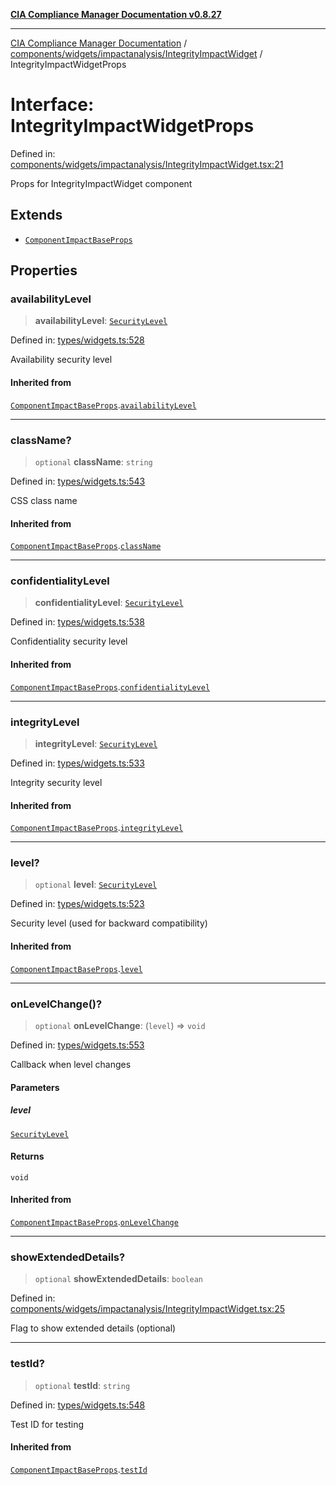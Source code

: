 [**CIA Compliance Manager Documentation v0.8.27**](../../../../../README.md)

***

[CIA Compliance Manager Documentation](../../../../../modules.md) / [components/widgets/impactanalysis/IntegrityImpactWidget](../README.md) / IntegrityImpactWidgetProps

# Interface: IntegrityImpactWidgetProps

Defined in: [components/widgets/impactanalysis/IntegrityImpactWidget.tsx:21](https://github.com/Hack23/cia-compliance-manager/blob/26bb73ca86d23be8656cdd29d12202323a449310/src/components/widgets/impactanalysis/IntegrityImpactWidget.tsx#L21)

Props for IntegrityImpactWidget component

## Extends

- [`ComponentImpactBaseProps`](../../../../../types/widgets/interfaces/ComponentImpactBaseProps.md)

## Properties

### availabilityLevel

> **availabilityLevel**: [`SecurityLevel`](../../../../../types/cia/type-aliases/SecurityLevel.md)

Defined in: [types/widgets.ts:528](https://github.com/Hack23/cia-compliance-manager/blob/26bb73ca86d23be8656cdd29d12202323a449310/src/types/widgets.ts#L528)

Availability security level

#### Inherited from

[`ComponentImpactBaseProps`](../../../../../types/widgets/interfaces/ComponentImpactBaseProps.md).[`availabilityLevel`](../../../../../types/widgets/interfaces/ComponentImpactBaseProps.md#availabilitylevel)

***

### className?

> `optional` **className**: `string`

Defined in: [types/widgets.ts:543](https://github.com/Hack23/cia-compliance-manager/blob/26bb73ca86d23be8656cdd29d12202323a449310/src/types/widgets.ts#L543)

CSS class name

#### Inherited from

[`ComponentImpactBaseProps`](../../../../../types/widgets/interfaces/ComponentImpactBaseProps.md).[`className`](../../../../../types/widgets/interfaces/ComponentImpactBaseProps.md#classname)

***

### confidentialityLevel

> **confidentialityLevel**: [`SecurityLevel`](../../../../../types/cia/type-aliases/SecurityLevel.md)

Defined in: [types/widgets.ts:538](https://github.com/Hack23/cia-compliance-manager/blob/26bb73ca86d23be8656cdd29d12202323a449310/src/types/widgets.ts#L538)

Confidentiality security level

#### Inherited from

[`ComponentImpactBaseProps`](../../../../../types/widgets/interfaces/ComponentImpactBaseProps.md).[`confidentialityLevel`](../../../../../types/widgets/interfaces/ComponentImpactBaseProps.md#confidentialitylevel)

***

### integrityLevel

> **integrityLevel**: [`SecurityLevel`](../../../../../types/cia/type-aliases/SecurityLevel.md)

Defined in: [types/widgets.ts:533](https://github.com/Hack23/cia-compliance-manager/blob/26bb73ca86d23be8656cdd29d12202323a449310/src/types/widgets.ts#L533)

Integrity security level

#### Inherited from

[`ComponentImpactBaseProps`](../../../../../types/widgets/interfaces/ComponentImpactBaseProps.md).[`integrityLevel`](../../../../../types/widgets/interfaces/ComponentImpactBaseProps.md#integritylevel)

***

### level?

> `optional` **level**: [`SecurityLevel`](../../../../../types/cia/type-aliases/SecurityLevel.md)

Defined in: [types/widgets.ts:523](https://github.com/Hack23/cia-compliance-manager/blob/26bb73ca86d23be8656cdd29d12202323a449310/src/types/widgets.ts#L523)

Security level (used for backward compatibility)

#### Inherited from

[`ComponentImpactBaseProps`](../../../../../types/widgets/interfaces/ComponentImpactBaseProps.md).[`level`](../../../../../types/widgets/interfaces/ComponentImpactBaseProps.md#level)

***

### onLevelChange()?

> `optional` **onLevelChange**: (`level`) => `void`

Defined in: [types/widgets.ts:553](https://github.com/Hack23/cia-compliance-manager/blob/26bb73ca86d23be8656cdd29d12202323a449310/src/types/widgets.ts#L553)

Callback when level changes

#### Parameters

##### level

[`SecurityLevel`](../../../../../types/cia/type-aliases/SecurityLevel.md)

#### Returns

`void`

#### Inherited from

[`ComponentImpactBaseProps`](../../../../../types/widgets/interfaces/ComponentImpactBaseProps.md).[`onLevelChange`](../../../../../types/widgets/interfaces/ComponentImpactBaseProps.md#onlevelchange)

***

### showExtendedDetails?

> `optional` **showExtendedDetails**: `boolean`

Defined in: [components/widgets/impactanalysis/IntegrityImpactWidget.tsx:25](https://github.com/Hack23/cia-compliance-manager/blob/26bb73ca86d23be8656cdd29d12202323a449310/src/components/widgets/impactanalysis/IntegrityImpactWidget.tsx#L25)

Flag to show extended details (optional)

***

### testId?

> `optional` **testId**: `string`

Defined in: [types/widgets.ts:548](https://github.com/Hack23/cia-compliance-manager/blob/26bb73ca86d23be8656cdd29d12202323a449310/src/types/widgets.ts#L548)

Test ID for testing

#### Inherited from

[`ComponentImpactBaseProps`](../../../../../types/widgets/interfaces/ComponentImpactBaseProps.md).[`testId`](../../../../../types/widgets/interfaces/ComponentImpactBaseProps.md#testid)
